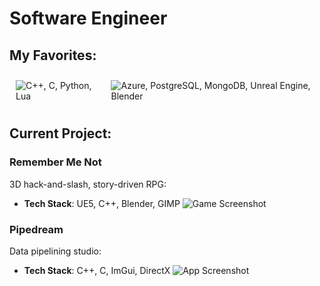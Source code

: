 # Software Engineer

## My Favorites:
<div style="display: flex; justify-content: center;">
    <div style="margin: 10px;">
        <img src="https://skillicons.dev/icons?i=cpp,c,py,lua" alt="C++, C, Python, Lua">
    </div>
    <div style="margin: 10px;">
        <img src="https://skillicons.dev/icons?i=azure,postgres,mongodb,unreal,blender" alt="Azure, PostgreSQL, MongoDB, Unreal Engine, Blender">
    </div>
</div>

## Current Project:
### Remember Me Not
3D hack-and-slash, story-driven RPG:
- **Tech Stack**: UE5, C++, Blender, GIMP
![Game Screenshot](https://github.com/rickyringler/rickyringler/assets/135162902/4bd1f60e-5b40-4db3-8c4b-4ace4b616987)

### Pipedream
Data pipelining studio:
- **Tech Stack**: C++, C, ImGui, DirectX
![App Screenshot](https://github.com/rickyringler/rickyringler/assets/135162902/85f8608d-bfee-467c-97a0-fdd12f77d96b)

